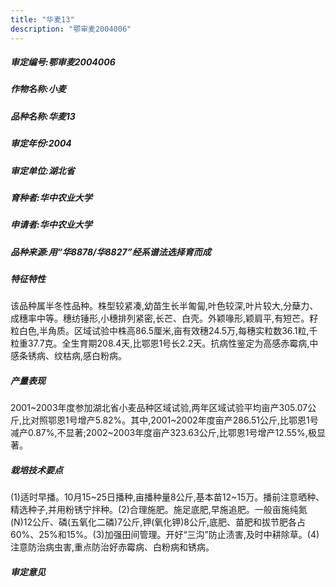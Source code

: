 ```yaml
---
title: "华麦13"
description: "鄂审麦2004006"
---
```

##### 审定编号:鄂审麦2004006

##### 作物名称:小麦

##### 品种名称:华麦13

##### 审定年份:2004

##### 审定单位:湖北省

##### 育种者:华中农业大学

##### 申请者:华中农业大学

##### 品种来源:用“华8878/华8827”经系谱法选择育而成

##### 特征特性
该品种属半冬性品种。株型较紧凑,幼苗生长半匍匐,叶色较深,叶片较大,分蘖力、成穗率中等。穗纺锤形,小穗排列紧密,长芒、白壳。外颖喙形,颖肩平,有短芒。籽粒白色,半角质。区域试验中株高86.5厘米,亩有效穗24.5万,每穗实粒数36.1粒,千粒重37.7克。全生育期208.4天,比鄂恩1号长2.2天。抗病性鉴定为高感赤霉病,中感条锈病、纹枯病,感白粉病。

##### 产量表现
2001~2003年度参加湖北省小麦品种区域试验,两年区域试验平均亩产305.07公斤,比对照鄂恩1号增产5.82%。其中,2001~2002年度亩产286.51公斤,比鄂恩1号减产0.87%,不显著;2002~2003年度亩产323.63公斤,比鄂恩1号增产12.55%,极显著。

##### 栽培技术要点
(1)适时早播。10月15~25日播种,亩播种量8公斤,基本苗12~15万。播前注意晒种、精选种子,并用粉锈宁拌种。(2)合理施肥。施足底肥,早施追肥。一般亩施纯氮(N)12公斤、磷(五氧化二磷)7公斤,钾(氧化钾)8公斤,底肥、苗肥和拔节肥各占60%、25%和15%。(3)加强田间管理。开好“三沟”防止渍害,及时中耕除草。(4)注意防治病虫害,重点防治好赤霉病、白粉病和锈病。

##### 审定意见

